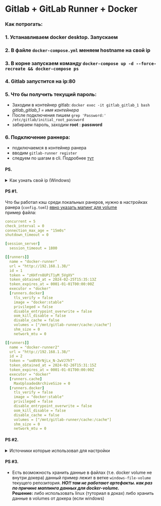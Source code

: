# Gitlab + GitLab Runner + Docker

### Как потрогать:

### 1. Устанавливаем docker desktop. Запускаем

### 2. В файле `docker-compose.yml` меняем hostname на свой ip

### 3. В корне запускаем команду `docker-compose up -d --force-recreate && docker-compose ps  `

### 4. Gitlab запустится на ip:80

### 5. Что бы получить текущий пароль:

- Заходим в контейнер gitlab: `docker exec -it gitlab_gitlab_1 bash` _gitlab_gitlab_1 = имя контейнера_
- После подключения пишем `grep 'Password:' /etc/gitlab/initial_root_password`
- забираем пароль, заходим **root** : **password**

### 6. Подключение раннера:

- подключаемся в контейнер ранера
- вводим `gitlab-runner register`
- следуем по шагам в cli. Подробнее [тут](https://docs.gitlab.com/runner/register/?tab=Docker)

#### PS.

<details>
  <summary>Как узнать свой ip (Windows)  </summary>

#### в cmd\powershell пишем `ipconfig`

ищем примерно такое:  
`IPv4-адрес. . . . . . . . . . . . : 192.168.1.38`

</details>


#### PS #1.

Что бы работал кэш среди локальных ранеров, нужно в настройках ранера (`config.toml`) [явно указать мапинг для volume](https://gitlab.com/gitlab-org/gitlab-runner/-/issues/36877#note_1572421182)  
пример файла:
```yml
concurrent = 5
check_interval = 0
connection_max_age = "15m0s"
shutdown_timeout = 0

[session_server]
  session_timeout = 1800

[[runners]]
  name = "docker-runner"
  url = "http://192.168.1.38/"
  id = 1
  token = "zKHfrn8UPiT1yM_5VgXV"
  token_obtained_at = 2024-02-25T15:35:13Z
  token_expires_at = 0001-01-01T00:00:00Z
  executor = "docker"
  [runners.docker]
    tls_verify = false
    image = "docker:stable"
    privileged = false
    disable_entrypoint_overwrite = false
    oom_kill_disable = false
    disable_cache = false
    volumes = ["/mnt/gitlab-runner/cache:/cache"]
    shm_size = 0
    network_mtu = 0

[[runners]]
  name = "docker-runner2"
  url = "http://192.168.1.38/"
  id = 2
  token = "uoBV8rNjLx_N-2wVJ7hT"
  token_obtained_at = 2024-02-26T15:31:15Z
  token_expires_at = 0001-01-01T00:00:00Z
  executor = "docker"
  [runners.cache]
    MaxUploadedArchiveSize = 0
  [runners.docker]
    tls_verify = false
    image = "docker:stable"
    privileged = false
    disable_entrypoint_overwrite = false
    oom_kill_disable = false
    disable_cache = false
    volumes = ["/mnt/gitlab-runner/cache:/cache"]
    shm_size = 0
    network_mtu = 0

```

  
#### PS #2.

<details>
  <summary>Источники которые использовал для настройки</summary>
  
#### [doc](http://snakeproject.ru/rubric/article.php?art=gitlab_docker_03_02_2022)

</details>

#### PS #3.

- Есть возможность хранить данные в файлах (т.е. docker volume не внутри докера) данный пример лежит в ветке `windows-file-volume` текущего репозитория. **_НО!! там не работают артефакты. как раз по причине маппинга данных для docker-volume._**  
  **Решение:** либо использовать linux (туториал в доках) либо хранить данные в volumes от докера (если windows)
